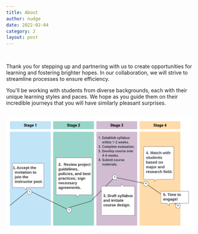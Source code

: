 ```yaml
---
title: About
author: nudge
date: 2022-02-04
category: J
layout: post
---
```

<br>

Thank you for stepping up and partnering with us to create opportunities for learning and fostering brighter hopes. In our collaboration, we will strive to streamline processes to ensure efficiency. 

You'll be working with students from diverse backgrounds, each with their unique learning styles and paces. We hope as you guide them on their incredible journeys that you will have similarly pleasant surprises.
<br>
<br>


![Course Image](https://raw.githubusercontent.com/eevvaayou/eevvaayou.github.io/master/course2.png)

<br>
<br>
